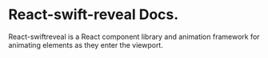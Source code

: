 # React-swift-reveal Docs.

React-swiftreveal is a React component library and animation framework for animating elements as they enter the viewport.